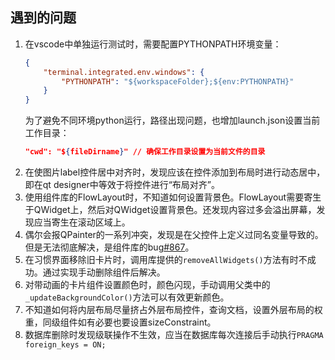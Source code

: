 ## 遇到的问题
1. 在vscode中单独运行测试时，需要配置PYTHONPATH环境变量：
    ```json
    {
        "terminal.integrated.env.windows": {
            "PYTHONPATH": "${workspaceFolder};${env:PYTHONPATH}"
        }
    }
    ```
    为了避免不同环境python运行，路径出现问题，也增加launch.json设置当前工作目录：
    ```json
    "cwd": "${fileDirname}" // 确保工作目录设置为当前文件的目录
    ```
2. 在使图片label控件居中对齐时，发现应该在控件添加到布局时进行动态居中，即在qt designer中等效于将控件进行“布局对齐”。
3. 使用组件库的FlowLayout时，不知道如何设置背景色。FlowLayout需要寄生于QWidget上，然后对QWidget设置背景色。还发现内容过多会溢出屏幕，发现应当寄生在滚动区域上。
4. 偶尔会报QPainter的一系列冲突，发现是在父控件上定义过同名变量导致的。但是无法彻底解决，是组件库的bug[#867](https://github.com/zhiyiYo/PyQt-Fluent-Widgets/issues/867)。
5. 在习惯界面移除旧卡片时，调用库提供的```removeAllWidgets()```方法有时不成功。通过实现手动删除组件后解决。
6. 对带动画的卡片组件设置颜色时，颜色闪现，手动调用父类中的```_updateBackgroundColor()```方法可以有效更新颜色。
7. 不知道如何将内层布局尽量挤占外层布局控件，查询文档，设置外层布局的权重，同级组件如有必要也要设置sizeConstraint。
8. 数据库删除时发现级联操作不生效，应当在数据库每次连接后手动执行```PRAGMA foreign_keys = ON;```